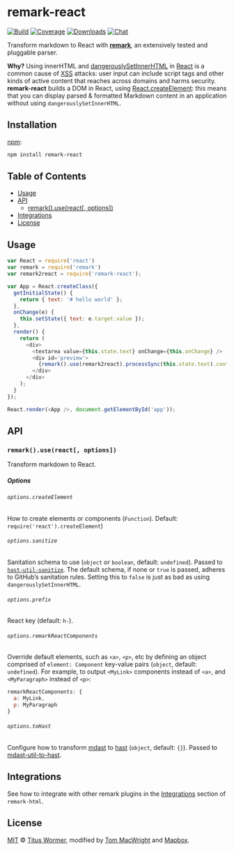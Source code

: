 # remark-react

[![Build][build-badge]][build]
[![Coverage][coverage-badge]][coverage]
[![Downloads][downloads-badge]][downloads]
[![Chat][chat-badge]][chat]

Transform markdown to React with **[remark][]**, an extensively tested and
pluggable parser.

**Why?**  Using innerHTML and [dangerouslySetInnerHTML][] in [React][] is a
common cause of [XSS][] attacks: user input can include script tags and other
kinds of active content that reaches across domains and harms security.
**remark-react** builds a DOM in React, using [React.createElement][h]: this
means that you can display parsed & formatted Markdown content in an
application without using `dangerouslySetInnerHTML`.

## Installation

[npm][]:

```bash
npm install remark-react
```

## Table of Contents

*   [Usage](#usage)
*   [API](#api)
    *   [remark().use(react\[, options\])](#remarkusereact-options)
*   [Integrations](#integrations)
*   [License](#license)

## Usage

```js
var React = require('react')
var remark = require('remark')
var remark2react = require('remark-react');

var App = React.createClass({
  getInitialState() {
    return { text: '# hello world' };
  },
  onChange(e) {
    this.setState({ text: e.target.value });
  },
  render() {
    return (
      <div>
        <textarea value={this.state.text} onChange={this.onChange} />
        <div id='preview'>
          {remark().use(remark2react).processSync(this.state.text).contents}
        </div>
      </div>
    );
  }
});

React.render(<App />, document.getElementById('app'));
```

## API

### `remark().use(react[, options])`

Transform markdown to React.

##### Options

###### `options.createElement`

How to create elements or components (`Function`).
Default: `require('react').createElement`)

###### `options.sanitize`

Sanitation schema to use (`object` or `boolean`, default: `undefined`).
Passed to [`hast-util-sanitize`][sanitize].
The default schema, if none or `true` is passed, adheres to GitHub’s
sanitation rules.
Setting this to `false` is just as bad as using `dangerouslySetInnerHTML`.

###### `options.prefix`

React key (default: `h-`).

###### `options.remarkReactComponents`

Override default elements, such as `<a>`, `<p>`, etc by defining an object
comprised of `element: Component` key-value pairs (`object`, default:
`undefined`).
For example, to output `<MyLink>` components instead of `<a>`, and
`<MyParagraph>` instead of `<p>`:

```javascript
remarkReactComponents: {
  a: MyLink,
  p: MyParagraph
}
```

###### `options.toHast`

Configure how to transform [mdast][] to [hast][] (`object`, default: `{}`).
Passed to [mdast-util-to-hast][to-hast].

## Integrations

See how to integrate with other remark plugins in the [Integrations][] section
of `remark-html`.

## License

[MIT][license] © [Titus Wormer][author], modified by [Tom MacWright][tom] and
[Mapbox][].

[build-badge]: https://img.shields.io/travis/mapbox/remark-react.svg

[build]: https://travis-ci.org/mapbox/remark-react

[coverage-badge]: https://img.shields.io/codecov/c/github/mapbox/remark-react.svg

[coverage]: https://codecov.io/github/mapbox/remark-react

[downloads-badge]: https://img.shields.io/npm/dm/remark-react.svg

[downloads]: https://www.npmjs.com/package/remark-react

[chat-badge]: https://img.shields.io/badge/join%20the%20community-on%20spectrum-7b16ff.svg

[chat]: https://spectrum.chat/unified/remark

[npm]: https://docs.npmjs.com/cli/install

[license]: license

[author]: https://wooorm.com

[tom]: https://macwright.org

[mdast]: https://github.com/syntax-tree/mdast

[hast]: https://github.com/syntax-tree/hast

[remark]: https://github.com/remarkjs/remark

[mapbox]: https://www.mapbox.com

[to-hast]: https://github.com/syntax-tree/mdast-util-to-hast#tohastnode-options

[react]: http://facebook.github.io/react/

[dangerouslysetinnerhtml]: https://reactjs.org/docs/dom-elements.html#dangerouslysetinnerhtml

[xss]: https://en.wikipedia.org/wiki/Cross-site_scripting

[h]: https://reactjs.org/docs/react-api.html#createelement

[sanitize]: https://github.com/syntax-tree/hast-util-sanitize

[integrations]: https://github.com/remarkjs/remark-html#integrations
